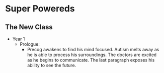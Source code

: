 # Super Powereds
## The New Class

- Year 1
    - Prologue:
        - Precog awakens to find his mind focused. Autism melts away as he is
        able to process his surroundings. The doctors are excited as he begins
        to communicate. The last paragraph exposes his ability to see the
        future.
